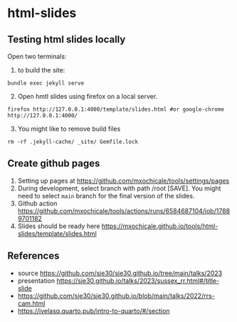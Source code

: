 # html-slides

## Testing html slides locally

Open two terminals: 
1. to build the site:     
```
bundle exec jekyll serve
```
2. Open hmtl slides using firefox on a local server.
```
firefox http://127.0.0.1:4000/template/slides.html #or google-chrome http://127.0.0.1:4000/

```
3. You might like to remove build files
```
rm -rf .jekyll-cache/ _site/ Gemfile.lock
```

## Create github pages 
1. Setting up pages at https://github.com/mxochicale/tools/settings/pages
2. During development, select branch with path /root [SAVE]. You might need to select `main` branch for the final version of the slides.
3. Github action https://github.com/mxochicale/tools/actions/runs/6584687104/job/17889701182 
4. Slides should be ready here https://mxochicale.github.io/tools/html-slides/template/slides.html

## References 
* source https://github.com/sje30/sje30.github.io/tree/main/talks/2023 
* presentation https://sje30.github.io/talks/2023/sussex_rr.html#/title-slide
* https://github.com/sje30/sje30.github.io/blob/main/talks/2022/rrs-cam.html
* https://ivelasq.quarto.pub/intro-to-quarto/#/section

